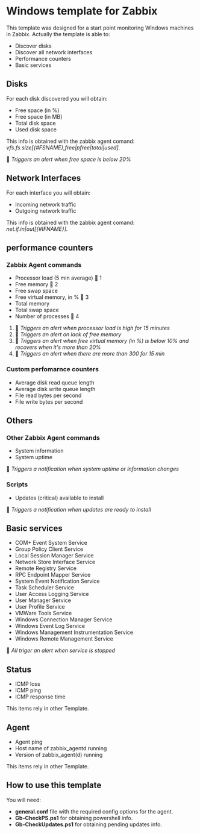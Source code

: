 
# Windows template for Zabbix

This template was designed for a start point monitoring Windows machines in Zabbix. Actually the template is able to:

* Discover disks
* Discover all network interfaces
* Performance counters
* Basic services

## Disks

For each disk discovered you will obtain:

* Free space (in %)
* Free space (in MB)
* Total disk space
* Used disk space

This info is obtained with the zabbix agent comand: *vfs.fs.size[{#FSNAME},free|pfree|total|used]*.

:rotating_light: *Triggers an alert when free space is below 20%*

## Network Interfaces

For each interface you will obtain:

* Incoming network traffic
* Outgoing network traffic

This info is obtained with the zabbix agent comand: *net.if.in|out[{#IFNAME}]*.

## performance counters

### Zabbix Agent commands

* Processor load (5 min average) :rotating_light: 1
* Free memory :rotating_light: 2
* Free swap space
* Free virtual memory, in % :rotating_light: 3
* Total memory
* Total swap space
* Number of processes :rotating_light: 4

1. :rotating_light: *Triggers an alert when processor load is high for 15 minutes*
2. :rotating_light: *Triggers an alert on lack of free memory*
3. :rotating_light: *Triggers an alert when free virtual memory (in %) is below 10% and recovers when it's more than 20%*
4. :rotating_light: *Triggers an alert when there are more than 300 for 15 min*

### Custom perfomarnce counters

* Average disk read queue length
* Average disk write queue length
* File read bytes per second
* File write bytes per second

## Others

### Other Zabbix Agent commands

* System information
* System uptime

:rotating_light: *Triggers a notification when system uptime or information changes*

### Scripts

* Updates (critical) available to install

:rotating_light: *Triggers a notification when updates are ready to install*

## Basic services

* COM+ Event System Service
* Group Policy Client Service
* Local Session Manager Service
* Network Store Interface Service
* Remote Registry Service
* RPC Endpoint Mapper Service
* System Event Notification Service
* Task Scheduler Service
* User Access Logging Service
* User Manager Service
* User Profile Service
* VMWare Tools Service
* Windows Connection Manager Service
* Windows Event Log Service
* Windows Management Instrumentation Service
* Windows Remote Management Service

:rotating_light: *All triger an alert when service is stopped*

## Status

* ICMP loss
* ICMP ping
* ICMP response time

This items rely in other Template.

## Agent

* Agent ping
* Host name of zabbix_agentd running
* Version of zabbix_agent(d) running

This items rely in other Template.

## How to use this template

You will need:

* __general.conf__ file with the required config options for the agent.
* __Gb-CheckPS.ps1__ for obtaining powershell info.
* __Gb-CheckUpdates.ps1__ for obtaining pending updates info.
